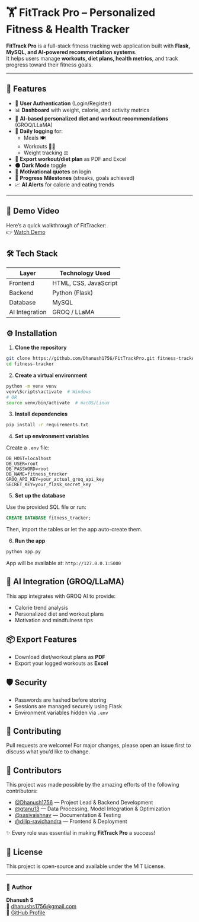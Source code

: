 # 🏋️ FitTrack Pro – Personalized Fitness & Health Tracker

**FitTrack Pro** is a full-stack fitness tracking web application built with **Flask, MySQL, and AI-powered recommendation systems**.  
It helps users manage **workouts, diet plans, health metrics**, and track progress toward their fitness goals.

---

## 🚀 Features

- 🔐 **User Authentication** (Login/Register)  
- 📊 **Dashboard** with weight, calorie, and activity metrics  
- 🧠 **AI-based personalized diet and workout recommendations** (GROQ/LLaMA)  
- 📆 **Daily logging** for:  
  - Meals 🍽️  
  - Workouts 🏃‍♂️  
  - Weight tracking ⚖️  
- 📄 **Export workout/diet plan** as PDF and Excel  
- 🌑 **Dark Mode** toggle  
- 💬 **Motivational quotes** on login  
- 🏅 **Progress Milestones** (streaks, goals achieved)  
- 📈 **AI Alerts** for calorie and eating trends  

---

## 🎥 Demo Video  
Here’s a quick walkthrough of FitTracker:  
👉 [Watch Demo](https://drive.google.com/file/d/1YUKWXffrixS-RjBDMRg0fkvRch3ym23U/view?usp=sharing)

## 🛠️ Tech Stack

| Layer         | Technology Used                  |
|---------------|----------------------------------|
| Frontend      | HTML, CSS, JavaScript            |
| Backend       | Python (Flask)                   |
| Database      | MySQL                            |
| AI Integration| GROQ / LLaMA                     |

## ⚙️ Installation

1. **Clone the repository**

```bash
git clone https://github.com/Dhanush1756/FitTrackPro.git fitness-tracker
cd fitness-tracker

```

2. **Create a virtual environment**

```bash
python -m venv venv
venv\Scripts\activate  # Windows
# OR
source venv/bin/activate  # macOS/Linux
```

3. **Install dependencies**

```bash
pip install -r requirements.txt
```

4. **Set up environment variables**

Create a `.env` file:

```
DB_HOST=localhost
DB_USER=root
DB_PASSWORD=root
DB_NAME=fitness_tracker
GROQ_API_KEY=your_actual_groq_api_key
SECRET_KEY=your_flask_secret_key
```

5. **Set up the database**

Use the provided SQL file or run:

```sql
CREATE DATABASE fitness_tracker;
```

Then, import the tables or let the app auto-create them.

6. **Run the app**

```bash
python app.py
```

App will be available at: `http://127.0.0.1:5000`

## 🧠 AI Integration (GROQ/LLaMA)

This app integrates with GROQ AI to provide:
- Calorie trend analysis
- Personalized diet and workout plans
- Motivation and mindfulness tips

## 📦 Export Features

- Download diet/workout plans as **PDF**
- Export your logged workouts as **Excel**

## 🛡️ Security

- Passwords are hashed before storing
- Sessions are managed securely using Flask
- Environment variables hidden via `.env`

## 🤝 Contributing

Pull requests are welcome! For major changes, please open an issue first to discuss what you’d like to change.


## 👥 Contributors

This project was made possible by the amazing efforts of the following contributors:

- [@Dhanush1756](https://github.com/Dhanush1756) — Project Lead & Backend Development  
- [@gtanu13](https://github.com/gtanu13) — Data Processing, Model Integration & Optimization  
- [@sasivaishnav](https://github.com/sasivaishnav) — Documentation & Testing  
- [@dilip-ravichandra](https://github.com/dilip-ravichandra) — Frontend & Deployment  

✨ Every role was essential in making **FitTrack Pro** a success!


## 📝 License

This project is open-source and available under the MIT License.

---

### 🙋 Author

**Dhanush S**  
📧 dhanushs1756@gmail.com  
🔗 [GitHub Profile](https://github.com/Dhanush1756)
